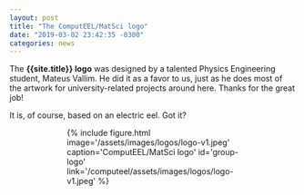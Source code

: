 ```yaml
---
layout: post
title: "The ComputEEL/MatSci logo"
date: "2019-03-02 23:42:35 -0300"
categories: news
---
```


The **{{site.title}} logo** was designed by a talented Physics Engineering student, Mateus Vallim. He did it as a favor to us, just as he does most of the artwork for university-related projects around here. Thanks for the great job!

It is, of course, based on an electric eel. Got it?

<div class="centered fluid my-3" style="
width: 60%;
float:none;
display:block;
margin-left: auto;
margin-right: auto;
">
{% include figure.html image='/assets/images/logos/logo-v1.jpeg' caption='ComputEEL/MatSci logo' id='group-logo' link='/computeel/assets/images/logos/logo-v1.jpeg' %}
</div>
